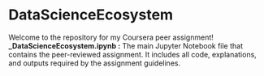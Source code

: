 # DataScienceEcosystem
Welcome to the repository for my Coursera peer assignment!
**_DataScienceEcosystem.ipynb :** The main Jupyter Notebook file that contains the peer-reviewed assignment. It includes all code, explanations, and outputs required by the assignment guidelines.
